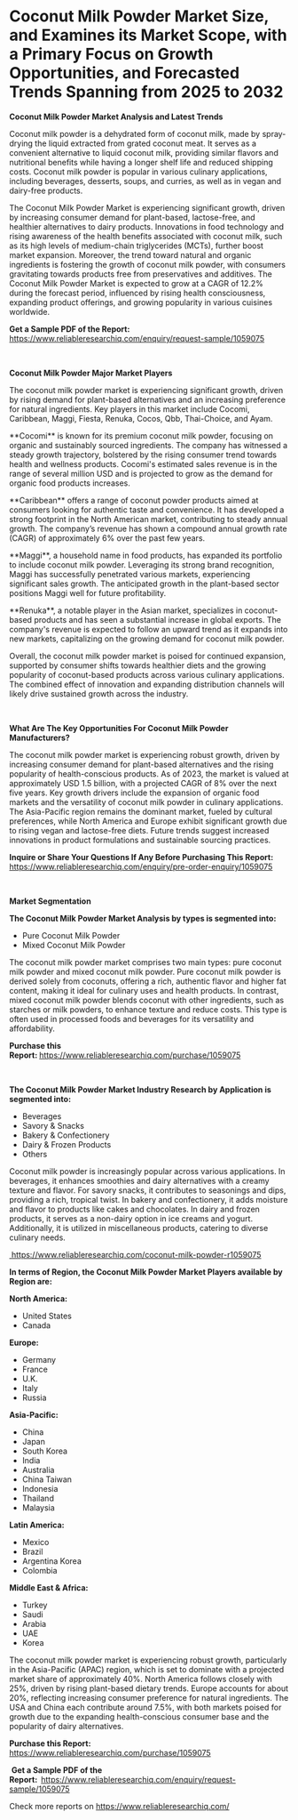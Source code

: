 <p><h1>Coconut Milk Powder Market Size, and Examines its Market Scope, with a Primary Focus on Growth Opportunities, and Forecasted Trends Spanning from 2025 to 2032</h1></p><p><strong>Coconut Milk Powder Market Analysis and Latest Trends</strong></p>
<p><p>Coconut milk powder is a dehydrated form of coconut milk, made by spray-drying the liquid extracted from grated coconut meat. It serves as a convenient alternative to liquid coconut milk, providing similar flavors and nutritional benefits while having a longer shelf life and reduced shipping costs. Coconut milk powder is popular in various culinary applications, including beverages, desserts, soups, and curries, as well as in vegan and dairy-free products.</p><p>The Coconut Milk Powder Market is experiencing significant growth, driven by increasing consumer demand for plant-based, lactose-free, and healthier alternatives to dairy products. Innovations in food technology and rising awareness of the health benefits associated with coconut milk, such as its high levels of medium-chain triglycerides (MCTs), further boost market expansion. Moreover, the trend toward natural and organic ingredients is fostering the growth of coconut milk powder, with consumers gravitating towards products free from preservatives and additives. The Coconut Milk Powder Market is expected to grow at a CAGR of 12.2% during the forecast period, influenced by rising health consciousness, expanding product offerings, and growing popularity in various cuisines worldwide.</p></p>
<p><strong>Get a Sample PDF of the Report:&nbsp;</strong> <a href="https://www.reliableresearchiq.com/enquiry/request-sample/1059075?utm_campaign=2232&utm_medium=2&utm_source=Github&utm_content=ia&utm_term=15022025&utm_id=coconut-milk-powder">https://www.reliableresearchiq.com/enquiry/request-sample/1059075</a></p>
<p>&nbsp;</p>
<p><strong>Coconut Milk Powder Major Market Players</strong></p>
<p><p>The coconut milk powder market is experiencing significant growth, driven by rising demand for plant-based alternatives and an increasing preference for natural ingredients. Key players in this market include Cocomi, Caribbean, Maggi, Fiesta, Renuka, Cocos, Qbb, Thai-Choice, and Ayam.</p><p>**Cocomi** is known for its premium coconut milk powder, focusing on organic and sustainably sourced ingredients. The company has witnessed a steady growth trajectory, bolstered by the rising consumer trend towards health and wellness products. Cocomi's estimated sales revenue is in the range of several million USD and is projected to grow as the demand for organic food products increases.</p><p>**Caribbean** offers a range of coconut powder products aimed at consumers looking for authentic taste and convenience. It has developed a strong footprint in the North American market, contributing to steady annual growth. The company’s revenue has shown a compound annual growth rate (CAGR) of approximately 6% over the past few years.</p><p>**Maggi**, a household name in food products, has expanded its portfolio to include coconut milk powder. Leveraging its strong brand recognition, Maggi has successfully penetrated various markets, experiencing significant sales growth. The anticipated growth in the plant-based sector positions Maggi well for future profitability.</p><p>**Renuka**, a notable player in the Asian market, specializes in coconut-based products and has seen a substantial increase in global exports. The company's revenue is expected to follow an upward trend as it expands into new markets, capitalizing on the growing demand for coconut milk powder.</p><p>Overall, the coconut milk powder market is poised for continued expansion, supported by consumer shifts towards healthier diets and the growing popularity of coconut-based products across various culinary applications. The combined effect of innovation and expanding distribution channels will likely drive sustained growth across the industry.</p></p>
<p>&nbsp;</p>
<p><strong>What Are The Key Opportunities For Coconut Milk Powder Manufacturers?</strong></p>
<p><p>The coconut milk powder market is experiencing robust growth, driven by increasing consumer demand for plant-based alternatives and the rising popularity of health-conscious products. As of 2023, the market is valued at approximately USD 1.5 billion, with a projected CAGR of 8% over the next five years. Key growth drivers include the expansion of organic food markets and the versatility of coconut milk powder in culinary applications. The Asia-Pacific region remains the dominant market, fueled by cultural preferences, while North America and Europe exhibit significant growth due to rising vegan and lactose-free diets. Future trends suggest increased innovations in product formulations and sustainable sourcing practices.</p></p>
<p><strong>Inquire or Share Your Questions If Any Before Purchasing This Report:</strong> <a href="https://www.reliableresearchiq.com/enquiry/pre-order-enquiry/1059075?utm_campaign=2232&utm_medium=2&utm_source=Github&utm_content=ia&utm_term=15022025&utm_id=coconut-milk-powder">https://www.reliableresearchiq.com/enquiry/pre-order-enquiry/1059075</a></p>
<p>&nbsp;</p>
<p><strong>Market Segmentation</strong></p>
<p><strong>The Coconut Milk Powder Market Analysis by types is segmented into:</strong></p>
<p><ul><li>Pure Coconut Milk Powder</li><li>Mixed Coconut Milk Powder</li></ul></p>
<p><p>The coconut milk powder market comprises two main types: pure coconut milk powder and mixed coconut milk powder. Pure coconut milk powder is derived solely from coconuts, offering a rich, authentic flavor and higher fat content, making it ideal for culinary uses and health products. In contrast, mixed coconut milk powder blends coconut with other ingredients, such as starches or milk powders, to enhance texture and reduce costs. This type is often used in processed foods and beverages for its versatility and affordability.</p></p>
<p><strong>Purchase this Report:&nbsp;</strong><a href="https://www.reliableresearchiq.com/purchase/1059075?utm_campaign=2232&utm_medium=2&utm_source=Github&utm_content=ia&utm_term=15022025&utm_id=coconut-milk-powder">https://www.reliableresearchiq.com/purchase/1059075</a></p>
<p>&nbsp;</p>
<p><strong>The Coconut Milk Powder Market Industry Research by Application is segmented into:</strong></p>
<p><ul><li>Beverages</li><li>Savory & Snacks</li><li>Bakery & Confectionery</li><li>Dairy & Frozen Products</li><li>Others</li></ul></p>
<p><p>Coconut milk powder is increasingly popular across various applications. In beverages, it enhances smoothies and dairy alternatives with a creamy texture and flavor. For savory snacks, it contributes to seasonings and dips, providing a rich, tropical twist. In bakery and confectionery, it adds moisture and flavor to products like cakes and chocolates. In dairy and frozen products, it serves as a non-dairy option in ice creams and yogurt. Additionally, it is utilized in miscellaneous products, catering to diverse culinary needs.</p></p>
<p><a href="https://www.reliableresearchiq.com/coconut-milk-powder-r1059075?utm_campaign=2232&utm_medium=2&utm_source=Github&utm_content=ia&utm_term=15022025&utm_id=coconut-milk-powder">&nbsp;https://www.reliableresearchiq.com/coconut-milk-powder-r1059075</a></p>
<p><strong>In terms of Region, the Coconut Milk Powder Market Players available by Region are:</strong></p>
<p>
    <p> <strong> North America: </strong>
        <ul>
            <li>United States</li>
            <li>Canada</li>
        </ul>
        </p> 
    <p> <strong> Europe: </strong>
        <ul>
            <li>Germany</li>
            <li>France</li>
            <li>U.K.</li>
            <li>Italy</li>
            <li>Russia</li>
        </ul>
        </p> 
    <p> <strong> Asia-Pacific: </strong>
        <ul>
            <li>China</li>
            <li>Japan</li>
            <li>South Korea</li>
            <li>India</li>
            <li>Australia</li>
            <li>China Taiwan</li>
            <li>Indonesia</li>
            <li>Thailand</li>
            <li>Malaysia</li>
        </ul>
        </p> 
    <p> <strong> Latin America: </strong>
        <ul>
            <li>Mexico</li>
            <li>Brazil</li>
            <li>Argentina Korea</li>
            <li>Colombia</li>
        </ul>
        </p> 
    <p> <strong> Middle East & Africa: </strong>
        <ul>
            <li>Turkey</li>
            <li>Saudi</li>
            <li>Arabia</li>
            <li>UAE</li>
            <li>Korea</li>
        </ul>
    </p>
    </p>
<p><p>The coconut milk powder market is experiencing robust growth, particularly in the Asia-Pacific (APAC) region, which is set to dominate with a projected market share of approximately 40%. North America follows closely with 25%, driven by rising plant-based dietary trends. Europe accounts for about 20%, reflecting increasing consumer preference for natural ingredients. The USA and China each contribute around 7.5%, with both markets poised for growth due to the expanding health-conscious consumer base and the popularity of dairy alternatives.</p></p>
<p><strong>Purchase this Report: </strong><a href="https://www.reliableresearchiq.com/purchase/1059075?utm_campaign=2232&utm_medium=2&utm_source=Github&utm_content=ia&utm_term=15022025&utm_id=coconut-milk-powder">https://www.reliableresearchiq.com/purchase/1059075</a></p>
<p>&nbsp;<strong>Get a Sample PDF of the Report:&nbsp;&nbsp;</strong><a href="https://www.reliableresearchiq.com/enquiry/request-sample/1059075?utm_campaign=2232&utm_medium=2&utm_source=Github&utm_content=ia&utm_term=15022025&utm_id=coconut-milk-powder">https://www.reliableresearchiq.com/enquiry/request-sample/1059075</a></p>
<p><strong></strong></p>
<p>Check more reports on <a href="https://www.reliableresearchiq.com/?utm_campaign=2232&utm_medium=2&utm_source=Github&utm_content=ia&utm_term=15022025&utm_id=coconut-milk-powder">https://www.reliableresearchiq.com/</a></p>